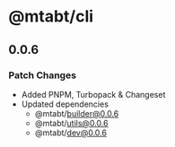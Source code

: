 # @mtabt/cli

## 0.0.6

### Patch Changes

- Added PNPM, Turbopack & Changeset
- Updated dependencies
  - @mtabt/builder@0.0.6
  - @mtabt/utils@0.0.6
  - @mtabt/dev@0.0.6

